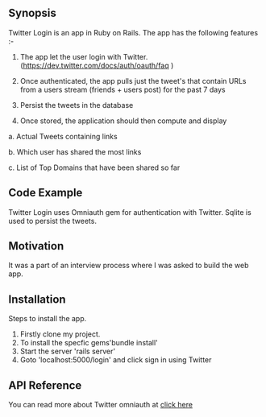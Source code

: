 ## Synopsis

Twitter Login is an app in Ruby on Rails. The app has the following features :-

1. The app let the user login with Twitter. (https://dev.twitter.com/docs/auth/oauth/faq )

2. Once authenticated, the app pulls just the tweet's that contain URLs from a users stream (friends + users post) for the past 7 days

3. Persist the tweets in the database

4. Once stored, the application should then compute and display

a. Actual Tweets containing links

b. Which user has shared the most links

c. List of Top Domains that have been shared so far

## Code Example

Twitter Login uses Omniauth gem for authentication with Twitter.
Sqlite is used to persist the tweets.

## Motivation

It was a part of an interview process where I was asked to build the web app.

## Installation

Steps to install the app.
1. Firstly clone my project.
2. To install the specfic gems'bundle install'
3. Start the server 'rails server'
4. Goto 'localhost:5000/login' and click sign in using Twitter

## API Reference

You can read more about Twitter omniauth at [click here](https://github.com/arunagw/omniauth-twitter)
